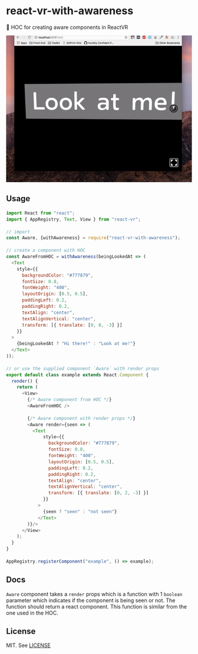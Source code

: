 # react-vr-with-awareness
👀 HOC for creating aware components in ReactVR

<img src="./with-awareness.gif"/>

## Usage

```js
import React from "react";
import { AppRegistry, Text, View } from "react-vr";

// import
const Aware, {withAwareness} = require("react-vr-with-awareness");

// create a component with HOC
const AwareFromHOC = withAwareness(beingLookedAt => (
  <Text
    style={{
      backgroundColor: "#777879",
      fontSize: 0.8,
      fontWeight: "400",
      layoutOrigin: [0.5, 0.5],
      paddingLeft: 0.2,
      paddingRight: 0.2,
      textAlign: "center",
      textAlignVertical: "center",
      transform: [{ translate: [0, 0, -3] }]
    }}
  >
    {beingLookedAt ? "Hi there!" : "Look at me!"}
  </Text>
));

// or use the supplied component `Aware` with render props
export default class example extends React.Component {
  render() {
    return (
      <View>
        {/* Aware component from HOC */}
        <AwareFromHOC />
        
        {/* Aware component with render props */}
        <Aware render={seen => (
          <Text
              style={{
                backgroundColor: "#777879",
                fontSize: 0.8,
                fontWeight: "400",
                layoutOrigin: [0.5, 0.5],
                paddingLeft: 0.2,
                paddingRight: 0.2,
                textAlign: "center",
                textAlignVertical: "center",
                transform: [{ translate: [0, 2, -3] }]
              }}
            >
              {seen ? "seen" : "not seen"}
            </Text>
        )}/>
      </View>
    );
  }
}

AppRegistry.registerComponent("example", () => example);
```

## Docs

`Aware` component takes a `render` props which is a function with 1 `boolean` parameter which indicates if the component is being seen or not. The function should return a react component. This function is similar from the one used in the HOC.

## License

MIT. See [LICENSE](./LICENSE)
